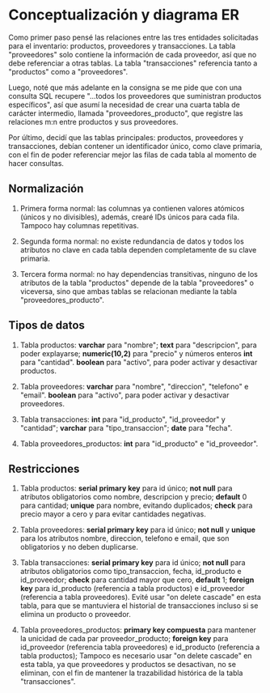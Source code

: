 # Conceptualización y diagrama ER

Como primer paso pensé las relaciones entre las tres entidades solicitadas para el inventario: productos, proveedores y transacciones. La tabla "proveedores" solo contiene la información de cada proveedor, así que no debe referenciar a otras tablas. La tabla "transacciones" referencia tanto a "productos" como a "proveedores".

Luego, noté que más adelante en la consigna se me pide que con una consulta SQL recupere "...todos los proveedores que suministran productos específicos", así que asumí la necesidad de crear una cuarta tabla de carácter intermedio, llamada "proveedores_producto", que registre las relaciones m:n entre productos y sus proveedores.

Por último, decidí que las tablas principales: productos, proveedores y transacciones, debían contener un identificador único, como clave primaria, con el fin de poder referenciar mejor las filas de cada tabla al momento de hacer consultas.

## Normalización

1. Primera forma normal: las columnas ya contienen valores atómicos (únicos y no divisibles), además, crearé IDs únicos para cada fila. Tampoco hay columnas repetitivas.

2. Segunda forma normal: no existe redundancia de datos y todos los atributos no clave en cada tabla dependen completamente de su clave primaria.

3. Tercera forma normal: no hay dependencias transitivas, ninguno de los atributos de la tabla "productos" depende de la tabla "proveedores" o viceversa, sino que ambas tablas se relacionan mediante la tabla "proveedores_producto".

## Tipos de datos

1. Tabla productos: **varchar** para "nombre"; **text** para "descripcion", para poder explayarse; **numeric(10,2)** para "precio" y números enteros **int** para "cantidad". **boolean** para "activo", para poder activar y desactivar productos.

2. Tabla proveedores: **varchar** para "nombre", "direccion", "telefono" e "email". **boolean** para "activo", para poder activar y desactivar proveedores.

3. Tabla transacciones: **int** para "id_producto", "id_proveedor" y "cantidad"; **varchar** para "tipo_transaccion"; **date** para "fecha".

4. Tabla proveedores_productos: **int** para "id_producto" e "id_proveedor".

## Restricciones

1. Tabla productos:
   **serial primary key** para id único;
   **not null** para atributos obligatorios como nombre, descripcion y precio;
   **default** 0 para cantidad;
   **unique** para nombre, evitando duplicados;
   **check** para precio mayor a cero y para evitar cantidades negativas.

2. Tabla proveedores:
   **serial primary key** para id único;
   **not null** y **unique** para los atributos nombre, direccion, telefono e email, que son obligatorios y no deben duplicarse.

3. Tabla transacciones:
   **serial primary key** para id único;
   **not null** para atributos obligatorios como tipo_transaccion, fecha, id_producto e id_proveedor;
   **check** para cantidad mayor que cero, **default** 1;
   **foreign key** para id_producto (referencia a tabla productos) e id_proveedor (referencia a tabla proveedores).
   Evité usar "on delete cascade" en esta tabla, para que se mantuviera el historial de transacciones incluso si se elimina un producto o proveedor.

4. Tabla proveedores_productos:
   **primary key compuesta** para mantener la unicidad de cada par proveedor_producto;
   **foreign key** para id_proveedor (referencia tabla proveedores) e id_producto (referencia a tabla productos);
   Tampoco es necesario usar "on delete cascade" en esta tabla, ya que proveedores y productos se desactivan, no se eliminan, con el fin de mantener la trazabilidad histórica de la tabla "transacciones".
